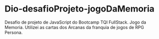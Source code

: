 # Dio-desafioProjeto-jogoDaMemoria

Desafio de projeto  de JavaScript do Bootcamp TQI FullStack.
Jogo da Memoria.
Utilizei as cartas dos Arcanas da franquia de jogos de RPG Persona.
